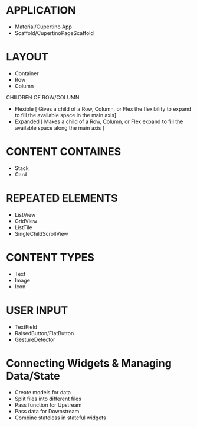 # APPLICATION
- Material/Cupertino App
- Scaffold/CupertinoPageScaffold

# LAYOUT
- Container
- Row 
- Column

CHILDREN OF ROW/COLUMN
- Flexible [ Gives a child of a Row, Column, or Flex the flexibility to expand to fill the available space in the main axis]
- Expanded [ Makes a child of a Row, Column, or Flex expand to fill the available space along the main axis ]

# CONTENT CONTAINES
- Stack
- Card

# REPEATED ELEMENTS
- ListView
- GridView
- ListTile
- SingleChildScrollView

# CONTENT TYPES
- Text
- Image
- Icon

# USER INPUT
- TextField
- RaisedButton/FlatButton
- GestureDetector


# Connecting Widgets & Managing Data/State
- Create models for data
- Split files into different files
- Pass function for Upstream
- Pass data for Downstream
- Combine stateless in stateful widgets